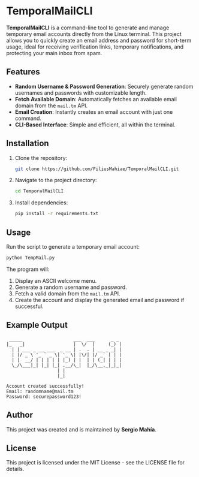 # TemporalMailCLI

**TemporalMailCLI** is a command-line tool to generate and manage temporary email accounts directly from the Linux terminal. This project allows you to quickly create an email address and password for short-term usage, ideal for receiving verification links, temporary notifications, and protecting your main inbox from spam.

## Features

- **Random Username & Password Generation**: Securely generate random usernames and passwords with customizable length.
- **Fetch Available Domain**: Automatically fetches an available email domain from the `mail.tm` API.
- **Email Creation**: Instantly creates an email account with just one command.
- **CLI-Based Interface**: Simple and efficient, all within the terminal.

## Installation

1. Clone the repository:
   ```bash
   git clone https://github.com/FiliusMahiae/TemporalMailCLI.git
   ```
2. Navigate to the project directory:
   ```bash
   cd TemporalMailCLI
   ```
3. Install dependencies:
   ```bash
   pip install -r requirements.txt
   ```

## Usage

Run the script to generate a temporary email account:

```bash
python TempMail.py
```

The program will:
1. Display an ASCII welcome menu.
2. Generate a random username and password.
3. Fetch a valid domain from the `mail.tm` API.
4. Create the account and display the generated email and password if successful.

## Example Output

```plaintext
 _____                   ___  ___      _ _ 
|_   _|                  |  \/  |     (_) |
  | | ___ _ __ ___  _ __ | .  . | __ _ _| |
  | |/ _ \ '_ ` _ \| '_ \| |\/| |/ _` | | |
  | |  __/ | | | | | |_) | |  | | (_| | | |
  \_/\___|_| |_| |_| .__/\_|  |_/\__,_|_|_|
                   | |                     
                   |_|                     

Account created successfully!
Email: randomname@mail.tm
Password: securepassword123!
```

## Author

This project was created and is maintained by **Sergio Mahía**.

## License

This project is licensed under the MIT License - see the LICENSE file for details.
